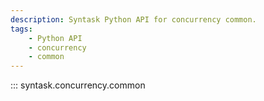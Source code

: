 ```yaml
---
description: Syntask Python API for concurrency common. 
tags:
    - Python API
    - concurrency
    - common
---
```


::: syntask.concurrency.common
